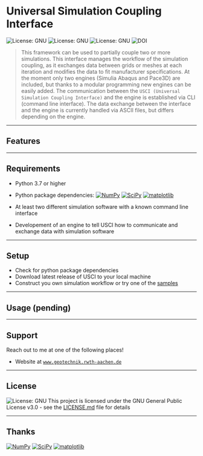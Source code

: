 # Universal Simulation Coupling Interface

![License: GNU](https://img.shields.io/github/license/froido/simulation_coupling_interface?style=flat-square)
![License: GNU](https://img.shields.io/github/release-date/froido/simulation_coupling_interface?style=flat-square)
![License: GNU](https://img.shields.io/github/v/release/froido/simulation_coupling_interface?style=flat-square)
![DOI](https://img.shields.io/static/v1?label=DOI&message=DOIDOIDOI&color=blue&style=flat-square)

> This framework can be used to partially couple two or more simulations. 
  This interface manages the workflow of the simulation coupling, as it exchanges data between grids or meshes at each iteration and modifies the data to fit manufacturer specifications. 
  At the moment only two engines (Simulia Abaqus and Pace3D) are included, but thanks to a modular programming new engines can be easily added. The communication between the `USCI (Universal Simulation Coupling Interface)` and the engine is established via CLI (command line interface).
  The data exchange between the interface and the engine is currently handled via ASCII files, but differs depending on the engine.

---

## Features

---

## Requirements
 
 - Python 3.7 or higher
 - Python package dependencies: [![NumPy](https://img.shields.io/static/v1?label=numpy&message=NumPy&color=blue&style=flat-square&logo=github)](https://github.com/numpy/numpy)
[![SciPy](https://img.shields.io/static/v1?label=scipy&message=SciPy&color=blue&style=flat-square&logo=github)](https://github.com/scipy/scipy)
[![matplotlib](https://img.shields.io/static/v1?label=matplotlib&message=matplotlib&color=blue&style=flat-square&logo=github)](https://github.com/matplotlib/matplotlib)

 - At least two different simulation software with a known command line interface
 - Developement of an engine to tell USCI how to communicate and exchange data with simulation software
 
---

## Setup
 - Check for python package dependencies
 - Download latest release of USCI to your local machine
 - Construct you own simulation workflow or try one of the [samples](samples)
  
---

## Usage (pending)

---

## Support

Reach out to me at one of the following places!

- Website at <a href="http://www.geotechnik.rwth-aachen.de/index.php?section=Biebricher_en" target="_blank">`www.geotechnik.rwth-aachen.de`</a>

---

## License

![License: GNU](https://img.shields.io/github/license/froido/simulation_coupling_interface?style=flat-square)
This project is licensed under the GNU General Public License v3.0 - see the [LICENSE.md](LICENSE.md) file for details

---

## Thanks

[![NumPy](https://img.shields.io/static/v1?label=numpy&message=NumPy&color=blue&style=flat-square&logo=github)](https://github.com/numpy/numpy)
[![SciPy](https://img.shields.io/static/v1?label=scipy&message=SciPy&color=blue&style=flat-square&logo=github)](https://github.com/scipy/scipy)
[![matplotlib](https://img.shields.io/static/v1?label=matplotlib&message=matplotlib&color=blue&style=flat-square&logo=github)](https://github.com/matplotlib/matplotlib)
